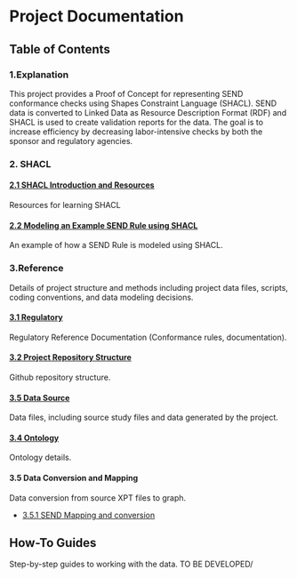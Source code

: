 
Project Documentation
=====================

Table of Contents
----------------

### 1.Explanation

This project provides a Proof of Concept for representing SEND conformance checks using Shapes Constraint Language (SHACL). SEND data is converted to Linked Data as Resource Description Format (RDF) and SHACL is used to create validation reports for the data. The goal is to increase efficiency by decreasing labor-intensive checks by both the sponsor and regulatory agencies. 


### 2. SHACL 

#### [2.1 SHACL Introduction and Resources](SHACL-Intro.md)
Resources for learning SHACL

#### [2.2 Modeling an Example SEND Rule using SHACL](SHACL-SENDRuleEg.md)
An example of how a SEND Rule is modeled using SHACL.



### 3.Reference

Details of project structure and methods including project data files, scripts, coding conventions, and data modeling decisions.


#### [3.1 Regulatory](Regulatory-Ref.md)

Regulatory Reference Documentation (Conformance rules, documentation).


#### [3.2 Project Repository Structure](Repository-Ref.md)

Github repository structure.

#### [3.5 Data Source](DataSource-Ref.md)

Data files, including source study files and data generated by the project.

#### [3.4 Ontology](Ontology-Ref.md)

Ontology details.

#### 3.5 Data Conversion and Mapping

Data conversion from source XPT files to graph. 

* [3.5.1 SEND Mapping and conversion](DataMappingAndConversion.md)

How-To Guides
---------------------

Step-by-step guides to working with the data.  TO BE DEVELOPED/

